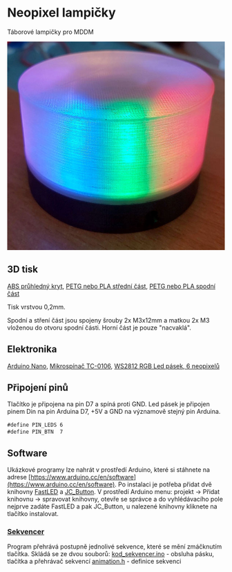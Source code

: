 # Neopixel lampičky
Táborové lampičky pro MDDM

![Foto](images/foto.jpg)

## 3D tisk
[ABS průhledný kryt](stl/top.stl), [PETG nebo PLA střední část](stl/middle.stl), [PETG nebo PLA spodní část](stl/bottom.stl)

Tisk vrstvou 0,2mm. 

Spodní a stření část jsou spojeny šrouby 2x M3x12mm a matkou 2x M3 vloženou do otvoru spodní části. Horní část je pouze "nacvaklá".

## Elektronika
[Arduino Nano](https://store.arduino.cc/arduino-nano), [Mikrospínač TC-0106](https://www.gme.cz/tc-0108-t), [WS2812 RGB Led pásek, 6 neopixelů](https://www.aliexpress.com/item/2036819167.html?spm=a2g0s.9042311.0.0.31244c4dEEOILY)

## Připojení pinů
Tlačítko je připojena na pin D7 a spíná proti GND. Led pásek je připojen pinem Din na pin Arduina D7, +5V a GND na významově stejný pin Arduina.

```
#define PIN_LEDS 6
#define PIN_BTN  7
```

## Software
Ukázkové programy lze nahrát v prostředí Arduino, které si stáhnete na adrese [https://www.arduino.cc/en/software](https://www.arduino.cc/en/software).
Po instalaci je potřeba přidat dvě knihovny [FastLED](https://github.com/FastLED/FastLED) a [JC_Button](https://github.com/JChristensen/JC_Button).
V prostředí Arduino menu: projekt -> Přidat knihovnu -> spravovat knihovny, otevře se správce a do vyhlédávacího pole nejprve zadáte FastLED a pak JC_Button, u nalezené knihovny kliknete na tlačítko instalovat.

### [Sekvencer](kod_sekvencer/)
Program přehrává postupně jednolivé sekvence, které se mění zmáčknutím tlačítka.
Skládá se ze dvou souborů:
[kod_sekvencer.ino](kod_sekvencer/kod_sekvencer.ino) - obsluha pásku, tlačítka a přehrávač sekvencí
[animation.h](kod_sekvencer/animation.h) - definice sekvenci